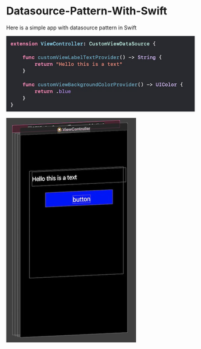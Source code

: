 # Datasource-Pattern-With-Swift
Here is a simple app with datasource pattern in Swift

![](https://github.com/HappyIosDeveloper/Datasource-Pattern-With-Swift/blob/main/1.jpg)

![](https://github.com/HappyIosDeveloper/Datasource-Pattern-With-Swift/blob/main/2.jpg)
